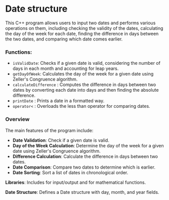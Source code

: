 # Date structure
This C++ program allows users to input two dates and performs various operations on them, including checking the validity of the dates, calculating the day of the week for each date, finding the difference in days between the two dates, and comparing which date comes earlier.


### Functions:
- `isValidDate`: Checks if a given date is valid, considering the number of days in each month and accounting for leap years.
- `getDayOfWeek`: Calculates the day of the week for a given date using Zeller's Congruence algorithm.
- `calculateDifference` : Computes the difference in days between two dates by converting each date into days and then finding the absolute difference.
- `printDate` : Prints a date in a formatted way.
- `operator<` : Overloads the less than operator for comparing dates.


### Overview

The main features of the program include:
- **Date Validation**: Check if a given date is valid.
- **Day of the Week Calculation**: Determine the day of the week for a given date using Zeller's Congruence algorithm.
- **Difference Calculation**: Calculate the difference in days between two dates.
- **Date Comparison**: Compare two dates to determine which is earlier.
- **Date Sorting**: Sort a list of dates in chronological order.

**Libraries**: Includes <iostream> for input/output and <cmath> for mathematical functions.

**Date Structure**: Defines a Date structure with day, month, and year fields.

